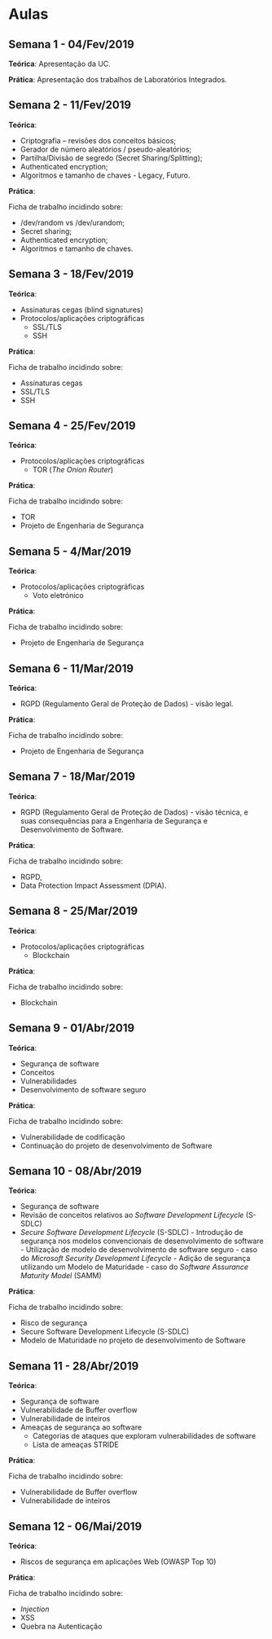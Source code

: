 # Aulas

## Semana 1 - 04/Fev/2019

**Teórica**: Apresentação da UC.

**Prática**: Apresentação dos trabalhos de Laboratórios Integrados.

## Semana 2 - 11/Fev/2019

**Teórica**:

-   Criptografia – revisões dos conceitos básicos;
-   Gerador de número aleatórios / pseudo-aleatórios;
-   Partilha/Divisão de segredo (Secret Sharing/Splitting);
-   Authenticated encryption;
-   Algoritmos e tamanho de chaves - Legacy, Futuro.

**Prática**:

Ficha de trabalho incidindo sobre:

-   /dev/random vs /dev/urandom;
-   Secret sharing;
-   Authenticated encryption;
-   Algoritmos e tamanho de chaves.

## Semana 3 - 18/Fev/2019

**Teórica**:

-   Assinaturas cegas (blind signatures)
-   Protocolos/aplicações criptográficas
    -   SSL/TLS
    -   SSH

**Prática**:

Ficha de trabalho incidindo sobre:

-   Assinaturas cegas
-   SSL/TLS
-   SSH

## Semana 4 - 25/Fev/2019

**Teórica**:

-   Protocolos/aplicações criptográficas
    -   TOR (_The Onion Router_)

**Prática**:

Ficha de trabalho incidindo sobre:

-   TOR
-   Projeto de Engenharia de Segurança

## Semana 5 - 4/Mar/2019

**Teórica**:

-   Protocolos/aplicações criptográficas
    -   Voto eletrónico

**Prática**:

Ficha de trabalho incidindo sobre:

-   Projeto de Engenharia de Segurança


## Semana 6 - 11/Mar/2019

**Teórica**:

-   RGPD (Regulamento Geral de Proteção de Dados) - visão legal.

**Prática**:

Ficha de trabalho incidindo sobre:

-   Projeto de Engenharia de Segurança


## Semana 7 - 18/Mar/2019

**Teórica**:

-   RGPD (Regulamento Geral de Proteção de Dados) - visão técnica, e suas consequências para a Engenharia de Segurança e Desenvolvimento de Software.

**Prática**:

Ficha de trabalho incidindo sobre:

-   RGPD,
- Data Protection Impact Assessment (DPIA).


## Semana 8 - 25/Mar/2019

**Teórica**:

-   Protocolos/aplicações criptográficas
    -   Blockchain


**Prática**:

Ficha de trabalho incidindo sobre:

-   Blockchain


## Semana 9 - 01/Abr/2019

**Teórica**:

-   Segurança de software
  -   Conceitos
  -   Vulnerabilidades
  -   Desenvolvimento de software seguro

**Prática**:

Ficha de trabalho incidindo sobre:

-   Vulnerabilidade de codificação
-   Continuação do projeto de desenvolvimento de Software



## Semana 10 - 08/Abr/2019

**Teórica**:

-   Segurança de software
  -   Revisão de conceitos relativos ao _Software Development Lifecycle_ (S-SDLC)
  -   _Secure Software Development Lifecycle_ (S-SDLC)
     - Introdução de segurança nos modelos convencionais de desenvolvimento de software
     - Utilização de modelo de desenvolvimento de software seguro - caso do _Microsoft Security Development Lifecycle_
     - Adição de segurança utilizando um Modelo de Maturidade - caso do _Software Assurance Maturity Model_ (SAMM)


**Prática**:

Ficha de trabalho incidindo sobre:

-   Risco de segurança
-   Secure Software Development Lifecycle (S-SDLC)
- Modelo de Maturidade no projeto de desenvolvimento de Software



## Semana 11 - 28/Abr/2019

**Teórica**:

-   Segurança de software
  - Vulnerabilidade de Buffer overflow
  - Vulnerabilidade de inteiros
- Ameaças de segurança ao software
  - Categorias de ataques que exploram vulnerabilidades de software
  - Lista de ameaças STRIDE


**Prática**:

Ficha de trabalho incidindo sobre:

-   Vulnerabilidade de Buffer overflow
- Vulnerabilidade de inteiros


## Semana 12 - 06/Mai/2019

**Teórica**:

- Riscos de segurança em aplicações Web (OWASP Top 10)


**Prática**:

Ficha de trabalho incidindo sobre:

- _Injection_
- XSS
- Quebra na Autenticação
